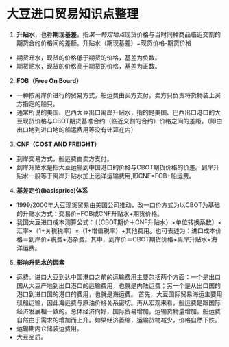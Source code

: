 # 大豆进口贸易知识点整理
1.  **升贴水**，也称**期现基差**，指*某一特定地点*现货价格与当时同种商品临近交割的期货合约价格间的差额。升贴水（期现基差）=现货价格-期货价格
- 期货升水，现货的价格低于期货的价格，基差为负数。
- 期货贴水，现货的价格高于期货的价格，基差为正数。
2. **FOB（Free On Board）**
- 一种按离岸价进行的贸易方式，船运费由买方支付，卖方只负责将货物装上买方指定的船只。
- 通常所说的美国、巴西大豆出口离岸升贴水，指的是美国、巴西出口港口的大豆现货价格与CBOT期货基准合约（临近交割的合约）价格之间的差距。（即由出口地到进口地的船运费用等没有计算在内）
3. **CNF（COST AND FREIGHT）**
- 到岸交易方式，船运费由卖方支付。
- 到岸升贴水是指大豆运输到中国港口的价格与CBOT期货价格的价差。到岸升贴水一般等于离岸升贴水加上远洋运输费用,即CNF=FOB+船运费。
4. **基差定价(basisprice)体系**
- 1999/2000年大豆现货贸易由美国公司推动，改一口价方式为以CBOT为基础的升贴水方式：交易价=FOB或CNF升贴水+期货价格。
- 我国大豆进口成本测算公式：〔（CBOT期价＋CNF升贴水）×单位转换系数〕×汇率×（1+关税税率）×（1+增值税率）+其他费用。也可表述为：进口成本价格＝到岸价+税费+港杂费。其中，到岸价＝CBOT期货价格+离岸升贴水+海洋运费。
5. **影响升贴水的因素**
- 运费。进口大豆到达中国港口之前的运输费用主要包括两个方面：一个是出口国从大豆产地到出口港口的运输费用，也就是内陆运费；另一个是从出口国的港口到进口国的港口的费用，也就是海运费。
首先，大豆国际贸易海运主要用驳船运输，因此海运费与原油价格关系密切。再从宏观来看，船运费是跟国际经济发展相一致的。总体经济向好，国际贸易增加，运输货物量增加，船运费自然由于需求的增加而上升。如果经济萎缩，运输货物减少，价格自然下跌。
- 运输期内仓储装运费用。
- 大豆品质。
